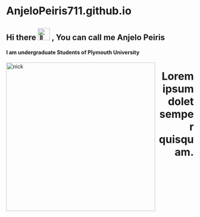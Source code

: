 # AnjeloPeiris711.github.io
## Hi there <picture><source srcset="https://fonts.gstatic.com/s/e/notoemoji/latest/1f44b/512.webp" type="image/webp"><img src="https://fonts.gstatic.com/s/e/notoemoji/latest/1f44b/512.gif" alt="👋" width="32" height="32"></picture> , You can call me Anjelo Peiris
#### I am undergraduate Students of Plymouth University 
<img align="left" alt="nick" width="400" src="https://images6.fanpop.com/image/photos/41200000/IMG-1970-PNG-nick-wilde-41239315-702-970.png"><h1 align="right">Lorem ipsum dolet semper quisquam.</h1>








